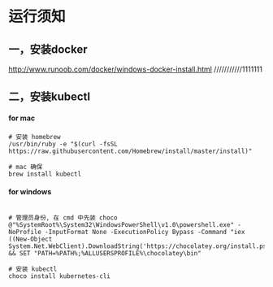 # 运行须知

## 一，安装docker

http://www.runoob.com/docker/windows-docker-install.html
///////////1111111

## 二，安装kubectl
#### for mac
```
# 安装 homebrew
/usr/bin/ruby -e "$(curl -fsSL https://raw.githubusercontent.com/Homebrew/install/master/install)"

# mac 确保 
brew install kubectl
```
#### for windows
```

# 管理员身份, 在 cmd 中先装 choco
@"%SystemRoot%\System32\WindowsPowerShell\v1.0\powershell.exe" -NoProfile -InputFormat None -ExecutionPolicy Bypass -Command "iex ((New-Object System.Net.WebClient).DownloadString('https://chocolatey.org/install.ps1'))" && SET "PATH=%PATH%;%ALLUSERSPROFILE%\chocolatey\bin"

# 安装 kubectl
choco install kubernetes-cli
```
